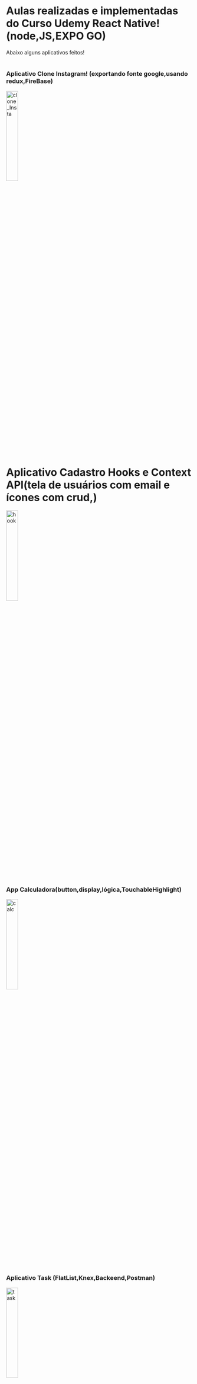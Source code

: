 # Aulas realizadas e implementadas do Curso Udemy React Native!(node,JS,EXPO GO)
Abaixo alguns aplicativos feitos!
#


 ### Aplicativo Clone Instagram! (exportando fonte google,usando redux,FireBase)


<img src="https://github.com/FelipeXavier99/React-Native/assets/127893679/a33e80eb-99cc-4473-a71b-348d2d76f4dd" width="25%" height=auto alt="clone_Insta">



#
#

# Aplicativo Cadastro Hooks e Context API(tela de usuários com email e ícones com crud,)

<img src="https://github.com/FelipeXavier99/React-Native/assets/127893679/d505d582-af36-49e0-ad21-a8b1301f588e" width="25%" height=auto alt="hook">

#
#


### App Calculadora(button,display,lógica,TouchableHighlight)

<img src="https://github.com/FelipeXavier99/React-Native/assets/127893679/7816a991-cb43-4216-ba68-c654fb6d6eb0" width="25%" height=auto alt="calc">

#
#

### Aplicativo Task (FlatList,Knex,Backeend,Postman)
<img src="https://github.com/FelipeXavier99/React-Native/assets/127893679/f28fff48-adb9-4dd8-83c1-6ebf05862d4c" width="25%" height=auto alt="task">

#
#

### Aplicativo de navegação(rotas) (Drawers,Stack,handler,switch)
<img src="https://github.com/FelipeXavier99/React-Native/assets/127893679/a0d7b959-e9ac-437c-bce4-80e2162dc912" width="25%" height=auto alt="navi">

#
#

### Um dos app dos minis projetos nativos(vector-icons,reduce,fill,Math.random)
<img src="https://github.com/FelipeXavier99/React-Native/assets/127893679/755636fa-fd4a-4e81-9d6b-43f058bda631" width="25%" height=auto alt="mega">

#
#

### App jogo campo Minado(Alert,showLevelSelection,map,array,)
<img src="https://github.com/FelipeXavier99/React-Native/assets/127893679/ea2bc8d5-db7d-49d4-8a52-6bee6a24cddc" width="25%" height=auto alt="minado">







